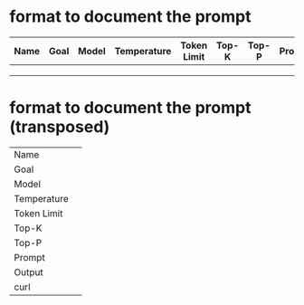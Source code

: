 # format to document the prompt
| Name | Goal | Model | Temperature | Token Limit | Top-K | Top-P | Prompt | Output |
|------|------|-------|-------------|-------------|-------|-------|--------|--------|
|      |      |       |             |             |       |       |        |        |
|      |      |       |             |             |       |       |        |        |
|      |      |       |             |             |       |       |        |        |

# format to document the prompt (transposed)
|             |      | 
|-------------|------|
| Name        |      |
| Goal        |      |
| Model       |      |
| Temperature |      |
| Token Limit |      |
| Top-K       |      |
| Top-P       |      |
| Prompt      |      |
| Output      |      |
| curl        |      |
